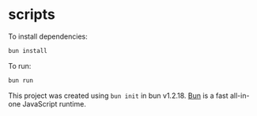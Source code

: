 # scripts

To install dependencies:

```bash
bun install
```

To run:

```bash
bun run 
```

This project was created using `bun init` in bun v1.2.18. [Bun](https://bun.sh) is a fast all-in-one JavaScript runtime.
